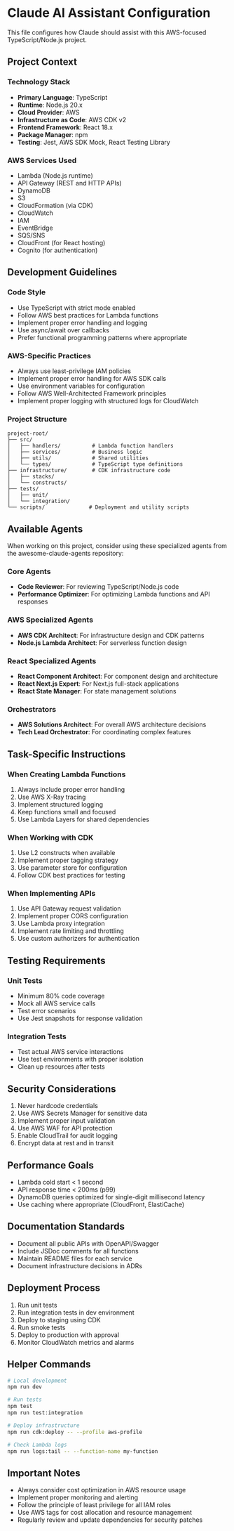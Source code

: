 # Claude AI Assistant Configuration

This file configures how Claude should assist with this AWS-focused TypeScript/Node.js project.

## Project Context

### Technology Stack
- **Primary Language**: TypeScript
- **Runtime**: Node.js 20.x
- **Cloud Provider**: AWS
- **Infrastructure as Code**: AWS CDK v2
- **Frontend Framework**: React 18.x
- **Package Manager**: npm
- **Testing**: Jest, AWS SDK Mock, React Testing Library

### AWS Services Used
- Lambda (Node.js runtime)
- API Gateway (REST and HTTP APIs)
- DynamoDB
- S3
- CloudFormation (via CDK)
- CloudWatch
- IAM
- EventBridge
- SQS/SNS
- CloudFront (for React hosting)
- Cognito (for authentication)

## Development Guidelines

### Code Style
- Use TypeScript with strict mode enabled
- Follow AWS best practices for Lambda functions
- Implement proper error handling and logging
- Use async/await over callbacks
- Prefer functional programming patterns where appropriate

### AWS-Specific Practices
- Always use least-privilege IAM policies
- Implement proper error handling for AWS SDK calls
- Use environment variables for configuration
- Follow AWS Well-Architected Framework principles
- Implement proper logging with structured logs for CloudWatch

### Project Structure
```
project-root/
├── src/
│   ├── handlers/          # Lambda function handlers
│   ├── services/          # Business logic
│   ├── utils/             # Shared utilities
│   └── types/             # TypeScript type definitions
├── infrastructure/        # CDK infrastructure code
│   ├── stacks/
│   └── constructs/
├── tests/
│   ├── unit/
│   └── integration/
└── scripts/              # Deployment and utility scripts
```

## Available Agents

When working on this project, consider using these specialized agents from the awesome-claude-agents repository:

### Core Agents
- **Code Reviewer**: For reviewing TypeScript/Node.js code
- **Performance Optimizer**: For optimizing Lambda functions and API responses

### AWS Specialized Agents
- **AWS CDK Architect**: For infrastructure design and CDK patterns
- **Node.js Lambda Architect**: For serverless function design

### React Specialized Agents
- **React Component Architect**: For component design and architecture
- **React Next.js Expert**: For Next.js full-stack applications
- **React State Manager**: For state management solutions

### Orchestrators
- **AWS Solutions Architect**: For overall AWS architecture decisions
- **Tech Lead Orchestrator**: For coordinating complex features

## Task-Specific Instructions

### When Creating Lambda Functions
1. Always include proper error handling
2. Use AWS X-Ray tracing
3. Implement structured logging
4. Keep functions small and focused
5. Use Lambda Layers for shared dependencies

### When Working with CDK
1. Use L2 constructs when available
2. Implement proper tagging strategy
3. Use parameter store for configuration
4. Follow CDK best practices for testing

### When Implementing APIs
1. Use API Gateway request validation
2. Implement proper CORS configuration
3. Use Lambda proxy integration
4. Implement rate limiting and throttling
5. Use custom authorizers for authentication

## Testing Requirements

### Unit Tests
- Minimum 80% code coverage
- Mock all AWS service calls
- Test error scenarios
- Use Jest snapshots for response validation

### Integration Tests
- Test actual AWS service interactions
- Use test environments with proper isolation
- Clean up resources after tests

## Security Considerations

1. Never hardcode credentials
2. Use AWS Secrets Manager for sensitive data
3. Implement proper input validation
4. Use AWS WAF for API protection
5. Enable CloudTrail for audit logging
6. Encrypt data at rest and in transit

## Performance Goals

- Lambda cold start < 1 second
- API response time < 200ms (p99)
- DynamoDB queries optimized for single-digit millisecond latency
- Use caching where appropriate (CloudFront, ElastiCache)

## Documentation Standards

- Document all public APIs with OpenAPI/Swagger
- Include JSDoc comments for all functions
- Maintain README files for each service
- Document infrastructure decisions in ADRs

## Deployment Process

1. Run unit tests
2. Run integration tests in dev environment
3. Deploy to staging using CDK
4. Run smoke tests
5. Deploy to production with approval
6. Monitor CloudWatch metrics and alarms

## Helper Commands

```bash
# Local development
npm run dev

# Run tests
npm test
npm run test:integration

# Deploy infrastructure
npm run cdk:deploy -- --profile aws-profile

# Check Lambda logs
npm run logs:tail -- --function-name my-function
```

## Important Notes

- Always consider cost optimization in AWS resource usage
- Implement proper monitoring and alerting
- Follow the principle of least privilege for all IAM roles
- Use AWS tags for cost allocation and resource management
- Regularly review and update dependencies for security patches